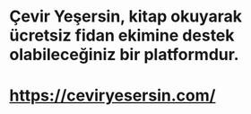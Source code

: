 # Çevir Yeşersin, kitap okuyarak ücretsiz fidan ekimine destek olabileceğiniz bir platformdur. <br>
# https://ceviryesersin.com/
